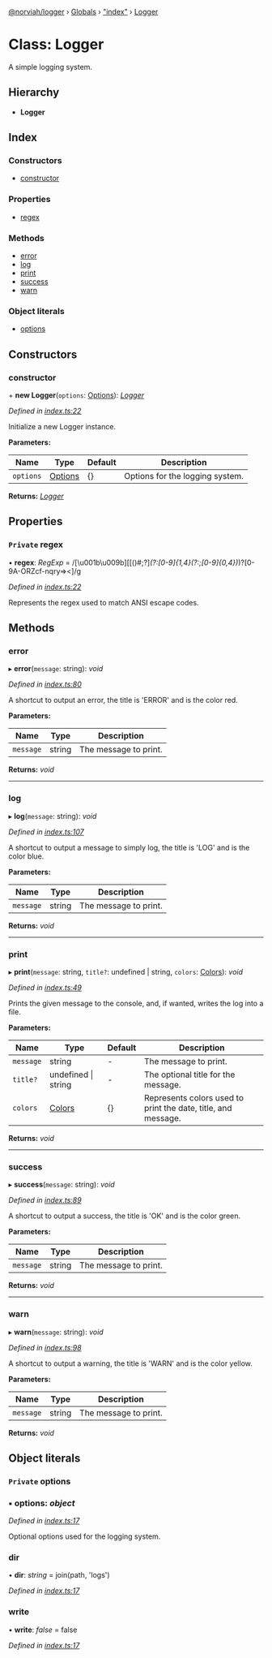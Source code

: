 [@norviah/logger](../README.md) › [Globals](../globals.md) › ["index"](../modules/_index_.md) › [Logger](_index_.logger.md)

# Class: Logger

A simple logging system.

## Hierarchy

* **Logger**

## Index

### Constructors

* [constructor](_index_.logger.md#constructor)

### Properties

* [regex](_index_.logger.md#private-regex)

### Methods

* [error](_index_.logger.md#error)
* [log](_index_.logger.md#log)
* [print](_index_.logger.md#print)
* [success](_index_.logger.md#success)
* [warn](_index_.logger.md#warn)

### Object literals

* [options](_index_.logger.md#private-options)

## Constructors

###  constructor

\+ **new Logger**(`options`: [Options](../modules/_options_.md#options)): *[Logger](_index_.logger.md)*

*Defined in [index.ts:22](https://github.com/Norviah/logger/blob/0941dc6/src/index.ts#L22)*

Initialize a new Logger instance.

**Parameters:**

Name | Type | Default | Description |
------ | ------ | ------ | ------ |
`options` | [Options](../modules/_options_.md#options) | {} | Options for the logging system.  |

**Returns:** *[Logger](_index_.logger.md)*

## Properties

### `Private` regex

• **regex**: *RegExp* = /[\u001b\u009b][[()#;?]*(?:[0-9]{1,4}(?:;[0-9]{0,4})*)?[0-9A-ORZcf-nqry=><]/g

*Defined in [index.ts:22](https://github.com/Norviah/logger/blob/0941dc6/src/index.ts#L22)*

Represents the regex used to match ANSI escape codes.

## Methods

###  error

▸ **error**(`message`: string): *void*

*Defined in [index.ts:80](https://github.com/Norviah/logger/blob/0941dc6/src/index.ts#L80)*

A shortcut to output an error,
the title is 'ERROR' and is the color red.

**Parameters:**

Name | Type | Description |
------ | ------ | ------ |
`message` | string | The message to print.  |

**Returns:** *void*

___

###  log

▸ **log**(`message`: string): *void*

*Defined in [index.ts:107](https://github.com/Norviah/logger/blob/0941dc6/src/index.ts#L107)*

A shortcut to output a message to simply log,
the title is 'LOG' and is the color blue.

**Parameters:**

Name | Type | Description |
------ | ------ | ------ |
`message` | string | The message to print.  |

**Returns:** *void*

___

###  print

▸ **print**(`message`: string, `title?`: undefined | string, `colors`: [Colors](../modules/_colors_.md#colors)): *void*

*Defined in [index.ts:49](https://github.com/Norviah/logger/blob/0941dc6/src/index.ts#L49)*

Prints the given message to the console,
and, if wanted, writes the log into a file.

**Parameters:**

Name | Type | Default | Description |
------ | ------ | ------ | ------ |
`message` | string | - | The message to print. |
`title?` | undefined &#124; string | - | The optional title for the message. |
`colors` | [Colors](../modules/_colors_.md#colors) | {} | Represents colors used to print the date, title, and message.  |

**Returns:** *void*

___

###  success

▸ **success**(`message`: string): *void*

*Defined in [index.ts:89](https://github.com/Norviah/logger/blob/0941dc6/src/index.ts#L89)*

A shortcut to output a success,
the title is 'OK' and is the color green.

**Parameters:**

Name | Type | Description |
------ | ------ | ------ |
`message` | string | The message to print.  |

**Returns:** *void*

___

###  warn

▸ **warn**(`message`: string): *void*

*Defined in [index.ts:98](https://github.com/Norviah/logger/blob/0941dc6/src/index.ts#L98)*

A shortcut to output a warning,
the title is 'WARN' and is the color yellow.

**Parameters:**

Name | Type | Description |
------ | ------ | ------ |
`message` | string | The message to print.  |

**Returns:** *void*

## Object literals

### `Private` options

### ▪ **options**: *object*

*Defined in [index.ts:17](https://github.com/Norviah/logger/blob/0941dc6/src/index.ts#L17)*

Optional options used for the logging system.

###  dir

• **dir**: *string* = join(path, 'logs')

*Defined in [index.ts:17](https://github.com/Norviah/logger/blob/0941dc6/src/index.ts#L17)*

###  write

• **write**: *false* = false

*Defined in [index.ts:17](https://github.com/Norviah/logger/blob/0941dc6/src/index.ts#L17)*
